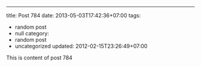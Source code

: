 ---
title: Post 784
date: 2013-05-03T17:42:36+07:00
tags:
  - random post
  - null
category:
  - random post
  - uncategorized
updated: 2012-02-15T23:26:49+07:00

This is content of post 784